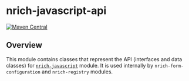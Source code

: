 # nrich-javascript-api

[![Maven Central](https://maven-badges.herokuapp.com/maven-central/net.croz.nrich/nrich-javascript-api/badge.svg?color=blue)](https://maven-badges.herokuapp.com/maven-central/net.croz.nrich/nrich-javascript-api)

## Overview

This module contains classes that represent the API (interfaces and data classes) for [`nrich-javascript`](../nrich-javascript/README.md) module.
It is used internally by `nrich-form-configuration` and `nrich-registry` modules.

